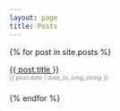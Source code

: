 ```yaml
---
layout: page
title: Posts
---
```

{% for post in site.posts %}
<div>
  <span class="post-title"><a href="{{ post.url }}">{{ post.title }}</a></span>
  <br />
  <span style='color: #808080; font-size: 0.75em'><em>{{ post.date | date_to_long_string }}</em></span>
</div>
<div style='line-height: 1.5;'>&nbsp;</div>
{% endfor %}

